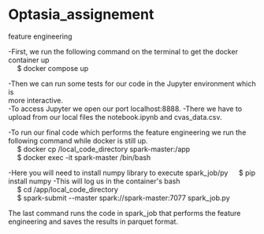 # Optasia_assignement
feature engineering

-First, we run the following command on the terminal to get the docker container up <br />
   &emsp; $ docker compose up
    
-Then we can run some tests for our code in the Jupyter environment which is <br />
more interactive.<br />
-To access Jupyter we open our port localhost:8888.
-There we have to upload from our local files the notebook.ipynb and cvas_data.csv.

-To run our final code which performs the feature engineering we run the 
following command while docker is still up. <br />
   &emsp; $ docker cp /local_code_directory spark-master:/app <br />
   &emsp; $ docker exec -it spark-master /bin/bash <br />

 -Here you will need to install numpy library to execute spark_job/py
    &emsp; $ pip install numpy
  -This will log us in the container's bash <br />
    &emsp; $ cd /app/local_code_directory <br />
    &emsp; $ spark-submit --master spark://spark-master:7077 spark_job.py  <br />

      
  The last command runs the code in spark_job that performs the feature <br />
  engineering and saves the results in parquet format.
